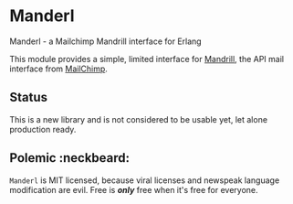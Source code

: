 Manderl
=======

Manderl - a Mailchimp Mandrill interface for Erlang

This module provides a simple, limited interface for [Mandrill](https://mandrillapp.com/api/docs/), the API mail interface from [MailChimp](http://mailchimp.com/).



Status
------

This is a new library and is not considered to be usable yet, let alone production ready.



Polemic :neckbeard:
-------------------

`Manderl` is MIT licensed, because viral licenses and newspeak language modification are evil.  Free is ***only*** free when it's free for everyone.

